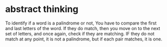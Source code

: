 # abstract thinking
To identify if a word is a palindrome or not, You have to compare the first and last letters of the word. If they do match, then you move on to the next set of letters, and once again, check if they are matching. IF they do not match at any point, it is not a palindrome, but if each pair matches, it is one.
